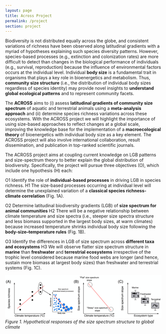 ```yaml
---
layout: page
title: Across Project
permalink: /project
section: project
---
```

Biodiversity is not distributed equally across the globe, and consistent variations of richness have been observed along latitudinal gradients with a myriad of hypotheses explaining such species diversity patterns. However, species-based processes (e.g., extinction and colonization rates) are more difficult to detect than changes in the biological performance of individuals (e.g., survival, reproduction) because the influence of environmental factors occurs at the individual level. Individual **body size** is a fundamental trait in organisms that plays a key role in bioenergetics and metabolism. Thus, **community size structure** (i.e., the distribution of individual body sizes regardless of species identity) may provide novel insights to **understand global ecological patterns** and to represent community facets.

The **ACROSS** aims to (i) assess **latitudinal gradients of community size spectrum** of aquatic and terrestrial animals using a **meta-analysis approach** and (ii) determine species richness variations across these ecosystems. With the ACROSS project we will highlight the importance of using size-based approaches to reflect changes at a global scale, improving the knowledge base for the implementation of a **macroecological theory** of bioenergetics with individual body size as a key element. The ACROSS project will also involve international collaboration, result dissemination, and publication in top-ranked scientific journals.

The ACROSS project aims at coupling current knowledge on LGB patterns and size-spectrum theory to better explain the global distribution of biodiversity. Specifically, the project will pursue three objectives (O), which include one hypothesis (H) each:

O1 Identify the role of **individual-based processes** in driving LGB in species richness.
H1 The size-based processes occurring at individual level will determine the unexplained variation of a **classical species richness-climate correlation** (Fig. 1A).

O2 Determine latitudinal biodiversity gradients (LGB) of **size spectrum for animal communities**
H2 There will be a negative relationship between climate temperature and size spectra (i.e., steeper size spectra structure and less biomass supported in the largest body sizes, at warm climates) because increased temperature shrinks individual body size following the **body-size–temperature rules** (Fig. 1B).

O3 Identify the differences in LGB of size spectrum across **different taxa and ecosystems**
H3 We will observe flatter size spectrum structure in **marine** than **freshwater** and **terrestrial ecosystems** irrespective of the trophic level considered because marine food webs are longer (and hence, sustain more biomass at largest body sizes) than freshwater and terrestrial systems (Fig. 1C).

![Hypotheses](/assets/img/hypotheses.png "Hypotheses")
*Figure 1. Hypothetical responses of the size spectrum structure to global climate* 

